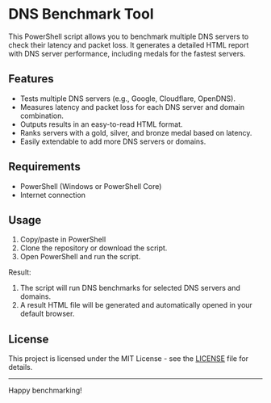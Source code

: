 # DNS Benchmark Tool

This PowerShell script allows you to benchmark multiple DNS servers to check their latency and packet loss. It generates a detailed HTML report with DNS server performance, including medals for the fastest servers.

## Features
- Tests multiple DNS servers (e.g., Google, Cloudflare, OpenDNS).
- Measures latency and packet loss for each DNS server and domain combination.
- Outputs results in an easy-to-read HTML format.
- Ranks servers with a gold, silver, and bronze medal based on latency.
- Easily extendable to add more DNS servers or domains.

## Requirements
- PowerShell (Windows or PowerShell Core)
- Internet connection

## Usage

1. Copy/paste in PowerShell
2. Clone the repository or download the script.
3. Open PowerShell and run the script.

Result:
1. The script will run DNS benchmarks for selected DNS servers and domains.
2. A result HTML file will be generated and automatically opened in your default browser.

## License

This project is licensed under the MIT License - see the [LICENSE](LICENSE) file for details.

---

Happy benchmarking!
